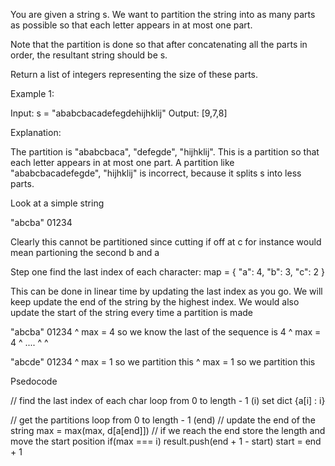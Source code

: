 You are given a string s. We want to partition the string into as many parts as possible so that each letter appears in at most one part.

Note that the partition is done so that after concatenating all the parts in order, the resultant string should be s.

Return a list of integers representing the size of these parts.

Example 1:

Input: s = "ababcbacadefegdehijhklij"
Output: [9,7,8]

Explanation:

The partition is "ababcbaca", "defegde", "hijhklij".
This is a partition so that each letter appears in at most one part.
A partition like "ababcbacadefegde", "hijhklij" is incorrect, because it splits s into less parts.

Look at a simple string

"abcba"
 01234

Clearly this cannot be partitioned since cutting if off at c
for instance would mean partioning the second b and a

Step one find the last index of each character:
map = {
  "a": 4,
  "b": 3,
  "c": 2
}

This can be done in linear time by updating the last index as you go.
We will keep update the end of the string by the highest index.  We would also
update the start of the string every time a partition is made

"abcba"
 01234
 ^       max = 4 so we know the last of the sequence is 4
  ^      max = 4
   ^      ....
    ^
     ^
     
"abcde"
 01234
 ^      max = 1 so we partition this
  ^     max = 1 so we partition this
  
  
Psedocode

// find the last index of each char
loop from 0 to length - 1 (i)
  set dict {a[i] : i}
  
// get the partitions
loop from 0 to length - 1 (end)
  // update the end of the string
  max = max(max, d[a[end]])
  // if we reach the end store the length and move the start position
  if(max === i)
    result.push(end + 1 - start)
    start = end + 1
  
